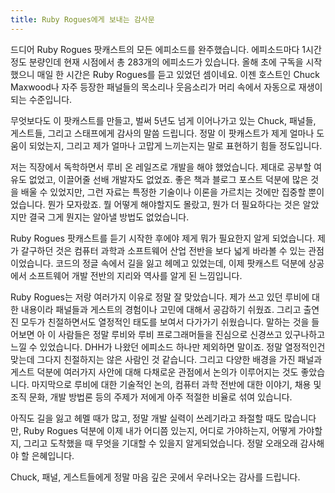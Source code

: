 ```yaml
---
title: Ruby Rogues에게 보내는 감사문
---
```


드디어 Ruby Rogues 팟캐스트의 모든 에피소드를 완주했습니다. 에피소드마다 1시간 정도 분량인데 현재 시점에서 총 283개의 에피소드가 있습니다. 올해 초에 구독을 시작했으니 매일 한 시간은 Ruby Rogues를 듣고 있었던 셈이네요. 이젠 호스트인 Chuck Maxwood나 자주 등장한 패널들의 목소리나 웃음소리가 머리 속에서 자동으로 재생이 되는 수준입니다.

무엇보다도 이 팟캐스트를 만들고, 벌써 5년도 넘게 이어나가고 있는 Chuck, 패널들, 게스트들, 그리고 스태프에게 감사의 말씀 드립니다. 정말 이 팟캐스트가 제게 얼마나 도움이 되었는지, 그리고 제가 얼마나 고맙게 느끼는지는 말로 표현하기 힘들 정도입니다.

<!--more-->

저는 직장에서 독학하면서 루비 온 레일즈로 개발을 해야 했었습니다. 제대로 공부할 여유도 없었고, 이끌어줄 선배 개발자도 없었죠. 좋은 책과 블로그 포스트 덕분에 많은 것을 배울 수 있었지만, 그런 자료는 특정한 기술이나 이론을 가르치는 것에만 집중할 뿐이었습니다. 뭔가 모자랐죠. 뭘 어떻게 해야할지도 몰랐고, 뭔가 더 필요하다는 것은 알았지만 결국 그게 뭔지는 알아낼 방법도 없었습니다. 

Ruby Rogues 팟캐스트를 듣기 시작한 후에야 제게 뭐가 필요한지 알게 되었습니다. 제가 갈구하던 것은 컴퓨터 과학과 소프트웨어 산업 전반을 보다 넓게 바라볼 수 있는 관점이었습니다. 코드의 정글 속에서 길을 잃고 헤메고 있었는데, 이제 팟캐스트 덕분에 상공에서 소프트웨어 개발 전반의 지리와 역사를 알게 된 느낌입니다.

Ruby Rogues는 저랑 여러가지 이유로 정말 잘 맞았습니다. 제가 쓰고 있던 루비에 대한 내용이라 패널들과 게스트의 경험이나 고민에 대해서 공감하기 쉬웠죠. 그리고 출연진 모두가 친절하면서도 열정적인 태도를 보여서 다가가기 쉬웠습니다. 말하는 것을 들어보면 아 이 사람들은 정말 루비와 루비 프로그래머들을 진심으로 신경쓰고 있구나하고 느낄 수 있었습니다. DHH가 나왔던 에피소드 하나만 제외하면 말이죠. 정말 열정적인건 맞는데 그다지 친절하지는 않은 사람인 것 같습니다. 그리고 다양한 배경을 가진 패널과 게스트 덕분에 여러가지 사안에 대해 다채로운 관점에서 논의가 이루어지는 것도 좋았습니다. 마지막으로 루비에 대한 기술적인 논의, 컴퓨터 과학 전반에 대한 이야기, 채용 및 조직 문화, 개발 방법론 등의 주제가 저에게 아주 적절한 비율로 섞여 있습니다.

아직도 길을 잃고 헤멜 때가 많고, 정말 개발 실력이 쓰레기라고 좌절할 때도 많습니다만, Ruby Rogues 덕분에 이제 내가 어디쯤 있는지, 어디로 가야하는지, 어떻게 가야할지, 그리고 도착했을 때 무엇을 기대할 수 있을지 알게되었습니다. 정말 오래오래 감사해야 할 은혜입니다.

Chuck, 패널, 게스트들에게 정말 마음 깊은 곳에서 우러나오는 감사를 드립니다. 
